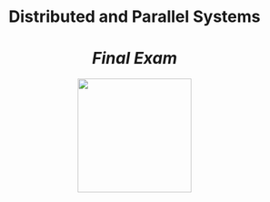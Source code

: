 <div align="center">
  <h1>Distributed and Parallel Systems</h1>
  <h1><i>Final Exam</i></h1>
</div>
<div align="center">
  <img src="https://kompaspedia.kompas.id/wp-content/uploads/2021/07/logo_universitas-presiden.png" width="200px" height="200px"/>
</div>

